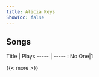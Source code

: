 ```yaml
---
title: Alicia Keys
ShowToc: false
---
```


## Songs
Title | Plays 
----- | ----- : 
No One|1

{{< more >}}